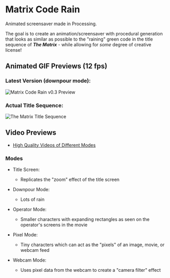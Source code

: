 # Matrix Code Rain
Animated screensaver made in Processing.

The goal is to create an animation/screensaver with procedural generation that looks as similar as possible to the "raining" green code in the title sequence of ***The Matrix*** - while allowing for *some* degree of creative license!


## Animated GIF Previews (12 fps)

### Latest Version (downpour mode):
![Matrix Code Rain v0.3 Preview](./img/matrix-code-rain-v0.3-downpour-mode.gif)

### Actual Title Sequence:
![The Matrix Title Sequence](./img/title-sequence.gif)


## Video Previews
* [High Quality Videos of Different Modes](https://coding418.github.io/matrix-code-rain/index.html)

### Modes
* Title Screen:
	* Replicates the "zoom" effect of the title screen

* Downpour Mode:
	* Lots of rain

* Operator Mode:
	* Smaller characters with expanding rectangles as seen on the operator's screens in the movie

* Pixel Mode:
	* Tiny characters which can act as the "pixels" of an image, movie, or webcam feed

* Webcam Mode:
	* Uses pixel data from the webcam to create a "camera filter" effect

